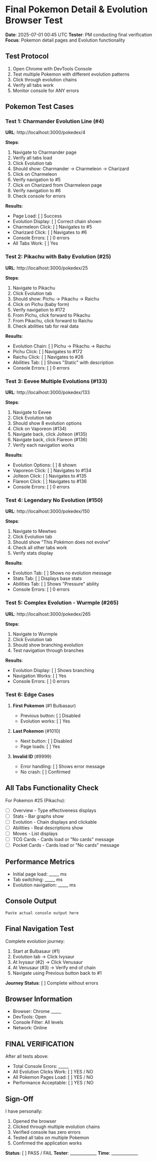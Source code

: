 # Final Pokemon Detail & Evolution Browser Test
**Date**: 2025-07-01 00:45 UTC
**Tester**: PM conducting final verification
**Focus**: Pokemon detail pages and Evolution functionality

## Test Protocol
1. Open Chrome with DevTools Console
2. Test multiple Pokemon with different evolution patterns
3. Click through evolution chains
4. Verify all tabs work
5. Monitor console for ANY errors

## Pokemon Test Cases

### Test 1: Charmander Evolution Line (#4)
**URL**: http://localhost:3000/pokedex/4

**Steps**:
1. Navigate to Charmander page
2. Verify all tabs load
3. Click Evolution tab
4. Should show: Charmander → Charmeleon → Charizard
5. Click on Charmeleon
6. Verify navigation to #5
7. Click on Charizard from Charmeleon page
8. Verify navigation to #6
9. Check console for errors

**Results**:
- Page Load: [ ] Success
- Evolution Display: [ ] Correct chain shown
- Charmeleon Click: [ ] Navigates to #5
- Charizard Click: [ ] Navigates to #6
- Console Errors: [ ] 0 errors
- All Tabs Work: [ ] Yes

### Test 2: Pikachu with Baby Evolution (#25)
**URL**: http://localhost:3000/pokedex/25

**Steps**:
1. Navigate to Pikachu
2. Click Evolution tab
3. Should show: Pichu → Pikachu → Raichu
4. Click on Pichu (baby form)
5. Verify navigation to #172
6. From Pichu, click forward to Pikachu
7. From Pikachu, click forward to Raichu
8. Check abilities tab for real data

**Results**:
- Evolution Chain: [ ] Pichu → Pikachu → Raichu
- Pichu Click: [ ] Navigates to #172
- Raichu Click: [ ] Navigates to #26
- Abilities Tab: [ ] Shows "Static" with description
- Console Errors: [ ] 0 errors

### Test 3: Eevee Multiple Evolutions (#133)
**URL**: http://localhost:3000/pokedex/133

**Steps**:
1. Navigate to Eevee
2. Click Evolution tab
3. Should show 8 evolution options
4. Click on Vaporeon (#134)
5. Navigate back, click Jolteon (#135)
6. Navigate back, click Flareon (#136)
7. Verify each navigation works

**Results**:
- Evolution Options: [ ] 8 shown
- Vaporeon Click: [ ] Navigates to #134
- Jolteon Click: [ ] Navigates to #135
- Flareon Click: [ ] Navigates to #136
- Console Errors: [ ] 0 errors

### Test 4: Legendary No Evolution (#150)
**URL**: http://localhost:3000/pokedex/150

**Steps**:
1. Navigate to Mewtwo
2. Click Evolution tab
3. Should show "This Pokémon does not evolve"
4. Check all other tabs work
5. Verify stats display

**Results**:
- Evolution Tab: [ ] Shows no evolution message
- Stats Tab: [ ] Displays base stats
- Abilities Tab: [ ] Shows "Pressure" ability
- Console Errors: [ ] 0 errors

### Test 5: Complex Evolution - Wurmple (#265)
**URL**: http://localhost:3000/pokedex/265

**Steps**:
1. Navigate to Wurmple
2. Click Evolution tab
3. Should show branching evolution
4. Test navigation through branches

**Results**:
- Evolution Display: [ ] Shows branching
- Navigation Works: [ ] Yes
- Console Errors: [ ] 0 errors

### Test 6: Edge Cases
1. **First Pokemon** (#1 Bulbasaur)
   - Previous button: [ ] Disabled
   - Evolution works: [ ] Yes
   
2. **Last Pokemon** (#1010)
   - Next button: [ ] Disabled
   - Page loads: [ ] Yes

3. **Invalid ID** (#9999)
   - Error handling: [ ] Shows error message
   - No crash: [ ] Confirmed

## All Tabs Functionality Check

For Pokemon #25 (Pikachu):
- [ ] Overview - Type effectiveness displays
- [ ] Stats - Bar graphs show
- [ ] Evolution - Chain displays and clickable
- [ ] Abilities - Real descriptions show
- [ ] Moves - List displays
- [ ] TCG Cards - Cards load or "No cards" message
- [ ] Pocket Cards - Cards load or "No cards" message

## Performance Metrics
- Initial page load: _____ ms
- Tab switching: _____ ms
- Evolution navigation: _____ ms

## Console Output
```
Paste actual console output here
```

## Final Navigation Test

Complete evolution journey:
1. Start at Bulbasaur (#1)
2. Evolution tab → Click Ivysaur
3. At Ivysaur (#2) → Click Venusaur
4. At Venusaur (#3) → Verify end of chain
5. Navigate using Previous button back to #1

**Journey Status**: [ ] Complete without errors

## Browser Information
- Browser: Chrome _____
- DevTools: Open
- Console Filter: All levels
- Network: Online

## FINAL VERIFICATION

After all tests above:
- Total Console Errors: _____
- All Evolution Clicks Work: [ ] YES / NO
- All Pokemon Pages Load: [ ] YES / NO
- Performance Acceptable: [ ] YES / NO

## Sign-Off

I have personally:
1. Opened the browser
2. Clicked through multiple evolution chains
3. Verified console has zero errors
4. Tested all tabs on multiple Pokemon
5. Confirmed the application works

**Status**: [ ] PASS / FAIL
**Tester**: _____________
**Time**: _____________